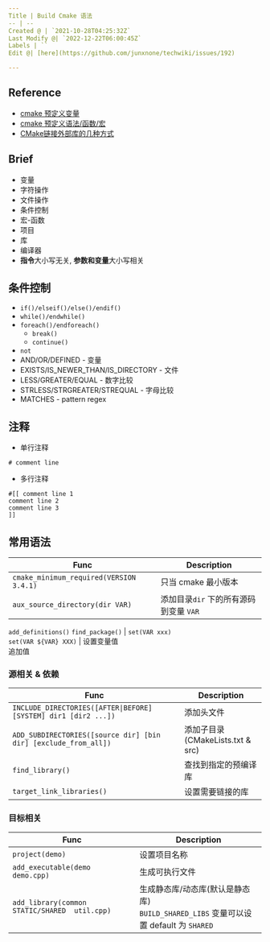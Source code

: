 ```yaml
---
Title | Build Cmake 语法
-- | --
Created @ | `2021-10-28T04:25:32Z`
Last Modify @| `2022-12-22T06:00:45Z`
Labels | ``
Edit @| [here](https://github.com/junxnone/techwiki/issues/192)

---
```

## Reference

- [cmake 预定义变量](https://cmake.org/cmake/help/latest/manual/cmake-variables.7.html)
- [cmake 预定义语法/函数/宏](https://cmake.org/cmake/help/latest/manual/cmake-commands.7.html)
- [CMake链接外部库的几种方式](https://blog.csdn.net/liangshui999/article/details/106425753)



## Brief
- 变量
- 字符操作
- 文件操作
- 条件控制
- 宏-函数
- 项目
- 库
- 编译器
- **指令**大小写无关, **参数和变量**大小写相关


## 条件控制
- `if()/elseif()/else()/endif()`
- `while()/endwhile()`
- `foreach()/endforeach()`
  - `break()`
  - `continue()`
- `not`
- AND/OR/DEFINED - 变量
- EXISTS/IS_NEWER_THAN/IS_DIRECTORY - 文件
- LESS/GREATER/EQUAL - 数字比较
- STRLESS/STRGREATER/STREQUAL - 字母比较
- MATCHES - pattern regex


## 注释

- 单行注释

```
# comment line
```

- 多行注释

```
#[[ comment line 1
comment line 2
comment line 3
]]
```

## 常用语法

Func | Description
-- | --
`cmake_minimum_required(VERSION 3.4.1)` |  只当 cmake 最小版本
`aux_source_directory(dir VAR)` | 添加目录`dir` 下的所有源码到变量 `VAR`
`add_definitions()`
`find_package()` | 
`set(VAR xxx)`<br>`set(VAR ${VAR} XXX)` | 设置变量值<br>追加值

### 源相关 & 依赖

Func | Description
-- | --
`INCLUDE_DIRECTORIES([AFTER\|BEFORE] [SYSTEM] dir1 [dir2 ...])` | 添加头文件
`ADD_SUBDIRECTORIES([source dir] [bin dir] [exclude_from_all])` | 添加子目录(CMakeLists.txt & src)
`find_library()` | 查找到指定的预编译库
`target_link_libraries()` | 设置需要链接的库


### 目标相关

Func | Description
-- | --
`project(demo)` | 设置项目名称
`add_executable(demo demo.cpp)` | 生成可执行文件
`add_library(common STATIC/SHARED  util.cpp)` | 生成静态库/动态库(默认是静态库)<br> `BUILD_SHARED_LIBS` 变量可以设置 default 为 `SHARED`

